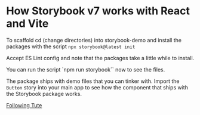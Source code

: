 # How Storybook v7 works with React and Vite

To scaffold cd (change directories) into storybook-demo and install the packages with the script `npx storybook@latest init`

Accept ES Lint config and note that the packages take a little while to install.

You can run the script `npm run storybook`` now to see the files.

The package ships with demo files that you can tinker with. Import the `Button` story into your main app to see how the component that ships with the Storybook package works.

[Following Tute](https://www.youtube.com/watch?v=CuGZgYo6-XY)